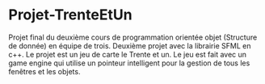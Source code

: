 # Projet-TrenteEtUn


Projet final du deuxième cours de programmation orientée objet (Structure de donnée) en équipe de trois. Deuxième projet avec la librairie SFML en c++. Le projet est un jeu de carte le Trente et un. Le jeu est fait avec
un game engine qui utilise un pointeur intelligent pour la gestion de tous les fenêtres et les objets.
